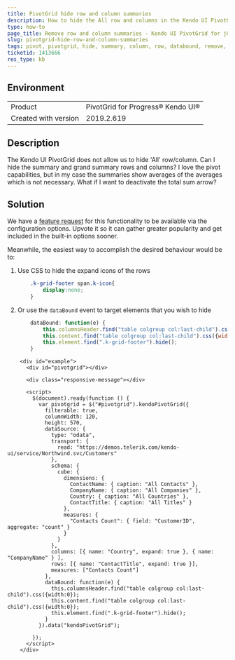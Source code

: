 ```yaml
---
title: PivotGrid hide row and column summaries
description: How to hide the All row and columns in the Kendo UI PivotGrid
type: how-to
page_title: Remove row and column summaries - Kendo UI PivotGrid for jQuery
slug: pivotgrid-hide-row-and-column-summaries
tags: pivot, pivotgrid, hide, summary, column, row, databound, remove, footer, last column, last row
ticketid: 1413666
res_type: kb
---
```


## Environment
<table>
	<tbody>
		<tr>
			<td>Product</td>
			<td>PivotGrid for Progress® Kendo UI®</td>
		</tr>
        <tr>
			<td>Created with version</td>
			<td>2019.2.619</td>
		</tr>
	</tbody>
</table>


## Description

The Kendo UI PivotGrid does not allow us to hide 'All' row/column. Can I hide the summary and grand summary rows and columns? I love the pivot capabilities, but in my case the summaries show averages of the averages which is not necessary. What if I want to deactivate the total sum arrow?

## Solution

We have a [feature request](https://feedback.telerik.com/kendo-jquery-ui/1359577-kendo-pivotgrid-make-all-row-column-hideable) for this functionality to be available via the configuration options. Upvote it so it can gather greater popularity and get included in the built-in options sooner. 

Meanwhile, the easiest way to accomplish the desired behaviour would be to:
1. Use CSS to hide the expand icons of the rows

    ```css
        .k-grid-footer span.k-icon{
            display:none;
        }
    ```

1. Or use the `dataBound` event to target elements that you wish to hide

    ```javascript
        dataBound: function(e) {
            this.columnsHeader.find("table colgroup col:last-child").css({width:0});
            this.content.find("table colgroup col:last-child").css({width:0});
            this.element.find(".k-grid-footer").hide();
        }
    ```

```dojo
    <div id="example">
      <div id="pivotgrid"></div>

      <div class="responsive-message"></div>

      <script>
        $(document).ready(function () {
          var pivotgrid = $("#pivotgrid").kendoPivotGrid({
            filterable: true,
            columnWidth: 120,
            height: 570,
            dataSource: {
              type: "odata",
              transport: {
                read: "https://demos.telerik.com/kendo-ui/service/Northwind.svc/Customers"
              },
              schema: {
                cube: {
                  dimensions: {
                    ContactName: { caption: "All Contacts" },
                    CompanyName: { caption: "All Companies" },
                    Country: { caption: "All Countries" },
                    ContactTitle: { caption: "All Titles" }
                  },
                  measures: {
                    "Contacts Count": { field: "CustomerID", aggregate: "count" }
                  }
                }
              },
              columns: [{ name: "Country", expand: true }, { name: "CompanyName" } ],
              rows: [{ name: "ContactTitle", expand: true }],
              measures: ["Contacts Count"]
            },
            dataBound: function(e) {
              this.columnsHeader.find("table colgroup col:last-child").css({width:0});
              this.content.find("table colgroup col:last-child").css({width:0});
              this.element.find(".k-grid-footer").hide();
            }
          }).data("kendoPivotGrid");

        });
      </script>
    </div>
``` 
